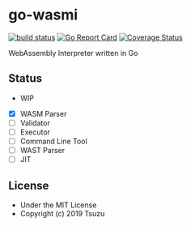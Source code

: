 # go-wasmi
[![build status](https://img.shields.io/circleci/project/github/cs3238-tsuzu/go-wasmi.svg)](https://circleci.com/gh/cs3238-tsuzu/go-wasmi)
[![Go Report Card](https://goreportcard.com/badge/github.com/cs3238-tsuzu/go-wasmi)](https://goreportcard.com/report/github.com/cs3238-tsuzu/go-wasmi)
[![Coverage Status](https://coveralls.io/repos/github/cs3238-tsuzu/go-wasmi/badge.svg?branch=master)](https://coveralls.io/github/cs3238-tsuzu/go-wasmi?branch=master)

WebAssembly Interpreter written in Go

## Status
- WIP
- [x] WASM Parser
- [ ] Validator
- [ ] Executor
- [ ] Command Line Tool
- [ ] WAST Parser
- [ ] JIT

## License
- Under the MIT License
- Copyright (c) 2019 Tsuzu
